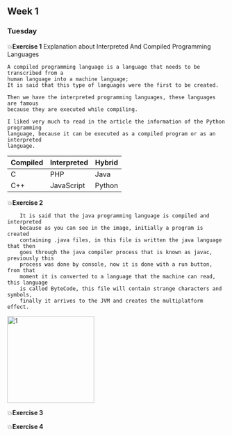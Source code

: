 ## Week 1 ##

### Tuesday 

:boom:**Exercise 1** Explanation about Interpreted And Compiled Programming Languages

    A compiled programming language is a language that needs to be transcribed from a 
    human language into a machine language;
    It is said that this type of languages were the first to be created.

    Then we have the interpreted programming languages, these languages are famous 
    because they are executed while compiling.
  
    I liked very much to read in the article the information of the Python programming 
    language, because it can be executed as a compiled program or as an interpreted  
    language. 
        
    
| Compiled      | Interpreted | Hybrid |
| ----------- | ----------- |----------- |
| C      | PHP       |Java |
| C++   | JavaScript       |Python |

:boom:**Exercise 2**

        It is said that the java programming language is compiled and interpreted   
        because as you can see in the image, initially a program is created 
        containing .java files, in this file is written the java language that then 
        goes through the java compiler process that is known as javac, previously this 
        process was done by console, now it is done with a run button, from that 
        moment it is converted to a language that the machine can read, this language 
        is called ByteCode, this file will contain strange characters and symbols, 
        finally it arrives to the JVM and creates the multiplatform effect.

<a href='#' target='_blank'><img src='https://i.postimg.cc/RF5x8xb9/1.png' with='100px' height='200' alt='1'/></a>


:boom:**Exercise 3**

:boom:**Exercise 4**
